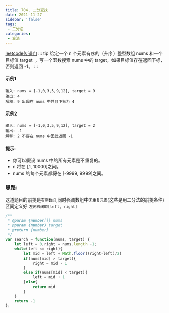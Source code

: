 ```yaml
---
title: 704. 二分查找
date: 2021-11-27
sidebar: 'false'
tags:
 - 二分法
categories: 
 - 算法
---
```


[leetcode传送门](https://leetcode-cn.com/problems/binary-search/)
::: tip 
给定一个 n 个元素有序的（升序）整型数组 nums 和一个目标值 target  ，写一个函数搜索 nums 中的 target，如果目标值存在返回下标，否则返回 -1。
:::

#### 示例1
```
输入: nums = [-1,0,3,5,9,12], target = 9
输出: 4
解释: 9 出现在 nums 中并且下标为 4
```

#### 示例2
```
输入: nums = [-1,0,3,5,9,12], target = 2
输出: -1
解释: 2 不存在 nums 中因此返回 -1
```
#### 提示:
- 你可以假设 nums 中的所有元素是不重复的。
- n 将在 [1, 10000]之间。
- nums 的每个元素都将在 [-9999, 9999]之间。

### 思路: 
这道题目的前提是`有序数组`,同时强调数组中`无重复元素`(这些是用二分法的前提条件)
区间定义好 `左闭右闭即[left, right]`

``` js
/**
 * @param {number[]} nums
 * @param {number} target
 * @return {number}
 */
var search = function(nums, target) {
    let left = 0,right = nums.length -1;
    while(left <= right){
        let mid = left + Math.floor((right-left)/2)
        if(nums[mid] > target){
            right = mid - 1
        }
        else if(nums[mid] < target){
            left = mid + 1
        }else{
            return mid
        }
    }
    return -1
};
```